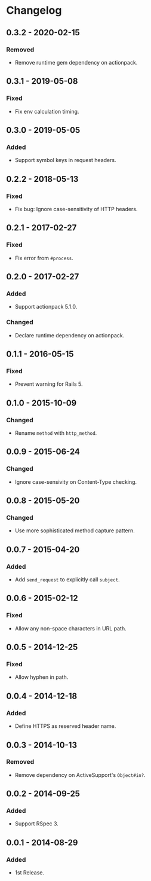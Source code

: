 # Changelog

## 0.3.2 - 2020-02-15

### Removed

- Remove runtime gem dependency on actionpack.

## 0.3.1 - 2019-05-08

### Fixed

- Fix env calculation timing.

## 0.3.0 - 2019-05-05

### Added

- Support symbol keys in request headers.

## 0.2.2 - 2018-05-13

### Fixed

- Fix bug: Ignore case-sensitivity of HTTP headers.

## 0.2.1 - 2017-02-27

### Fixed

- Fix error from `#process`.

## 0.2.0 - 2017-02-27

### Added

- Support actionpack 5.1.0.

### Changed

- Declare runtime dependency on actionpack.

## 0.1.1 - 2016-05-15

### Fixed

- Prevent warning for Rails 5.

## 0.1.0 - 2015-10-09

### Changed

- Rename `method` with `http_method`.

## 0.0.9 - 2015-06-24

### Changed

- Ignore case-sensivity on Content-Type checking.

## 0.0.8 - 2015-05-20

### Changed

- Use more sophisticated method capture pattern.

## 0.0.7 - 2015-04-20

### Added

- Add `send_request` to explicitly call `subject`.

## 0.0.6 - 2015-02-12

### Fixed

- Allow any non-space characters in URL path.

## 0.0.5 - 2014-12-25

### Fixed

- Allow hyphen in path.

## 0.0.4 - 2014-12-18

### Added

- Define HTTPS as reserved header name.

## 0.0.3 - 2014-10-13

### Removed

- Remove dependency on ActiveSupport's `Object#in?`.

## 0.0.2 - 2014-09-25

### Added

- Support RSpec 3.

## 0.0.1 - 2014-08-29

### Added

- 1st Release.
